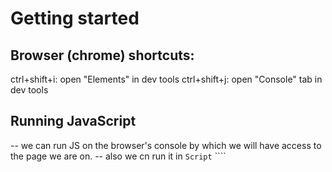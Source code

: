 # Getting started

## Browser (chrome) shortcuts:

ctrl+shift+i: open "Elements" in dev tools
ctrl+shift+j: open "Console" tab in dev tools

## Running JavaScript

-- we can run JS on the browser's console by which we will have access to the page we are on.
-- also we cn run it in `Script`
```` <script> console.log("hello world") <script>`

Always try to have your `script` tag before the closing `body` tag, because we can access the HTML elements written above the `script` tag as they are above the JS.
